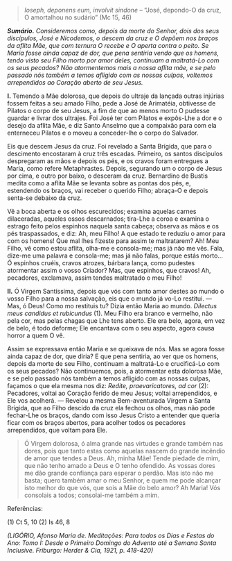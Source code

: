 > *Ioseph, deponens eum, involvit sindone* – “José, depondo-O da cruz, O amortalhou no sudário” (Mc 15, 46)

***Sumário.** Consideremos como, depois da morte do Senhor, dois dos seus discípulos, José e Nicodemos, o descem da cruz e O depõem nos braços da aflita Mãe, que com ternura O recebe e O aperta contra o peito. Se Maria fosse ainda capaz de dor, que pena sentiria vendo que os homens, tendo visto seu Filho morto por amor deles, continuam a maltratá-Lo com os seus pecados? Não atormentemos mais a nossa aflita mãe, e se pelo passado nós também a temos afligido com as nossas culpas, voltemos arrependidos ao Coração aberto de seu Jesus.*

**I.** Temendo a Mãe dolorosa, que depois do ultraje da lançada outras injúrias fossem feitas a seu amado Filho, pede a José de Arimatéia, obtivesse de Pilatos o corpo de seu Jesus, a fim de que ao menos morto O pudesse guardar e livrar dos ultrajes. Foi José ter com Pilatos e expôs-Lhe a dor e o desejo da aflita Mãe, e diz Santo Anselmo que a compaixão para com ela enterneceu Pilatos e o moveu a conceder-lhe o corpo do Salvador.

Eis que descem Jesus da cruz. Foi revelado a Santa Brígida, que para o descimento encostaram à cruz três escadas. Primeiro, os santos discípulos despregaram as mãos e depois os pés, e os cravos foram entregues a Maria, como refere Metaphrastes. Depois, segurando um o corpo de Jesus por cima, e outro por baixo, o desceram da cruz. Bernardino de Bustis medita como a aflita Mãe se levanta sobre as pontas dos pés, e, estendendo os braços, vai receber o querido Filho; abraça-O e depois senta-se debaixo da cruz.

Vê a boca aberta e os olhos escurecidos; examina aquelas carnes dilaceradas, aqueles ossos descarnados; tira-Lhe a coroa e examina o estrago feito pelos espinhos naquela santa cabeça; observa as mãos e os pés traspassados, e diz: Ah, meu Filho! A que estado te reduziu o amor para com os homens! Que mal lhes fizeste para assim te maltratarem? Ah! Meu Filho, vê como estou aflita, olha-me e consola-me; mas já não me vês. Fala, dize-me uma palavra e consola-me; mas já não falas, porque estás morto… Ó espinhos cruéis, cravos atrozes, bárbara lança, como pudestes atormentar assim o vosso Criador? Mas, que espinhos, que cravos! Ah, pecadores, exclamava, assim tendes maltratado o meu Filho!

**II.** Ó Virgem Santíssima, depois que vós com tanto amor destes ao mundo o vosso Filho para a nossa salvação, eis que o mundo já vo-Lo restitui. — Mas, ó Deus! Como mo restituis tu? Dizia então Maria ao mundo. *Dilectus meus candidus et rubicundus* (1). Meu Filho era branco e vermelho, não pela cor, mas pelas chagas que Lhe tens aberto. Ele era belo, agora, em vez de belo, é todo deforme; Ele encantava com o seu aspecto, agora causa horror a quem O vê.

Assim se expressava então Maria e se queixava de nós. Mas se agora fosse ainda capaz de dor, que diria? E que pena sentiria, ao ver que os homens, depois da morte de seu Filho, continuam a maltratá-Lo e crucificá-Lo com os seus pecados? Não continuemos, pois, a atormentar esta dolorosa Mãe, e se pelo passado nós também a temos afligido com as nossas culpas, façamos o que ela mesma nos diz: *Redite, praevaricatores, ad cor* (2): Pecadores, voltai ao Coração ferido de meu Jesus; voltai arrependidos, e Ele vos acolherá. — Revelou a mesma Bem-aventurada Virgem a Santa Brígida, que ao Filho descido da cruz ela fechou os olhos, mas não pode fechar-Lhe os braços, dando com isso Jesus Cristo a entender que queria ficar com os braços abertos, para acolher todos os pecadores arrependidos, que voltam para Ele.

> Ó Virgem dolorosa, ó alma grande nas virtudes e grande também nas dores, pois que tanto estas como aquelas nascem do grande incêndio de amor que tendes a Deus. Ah, minha Mãe! Tende piedade de mim, que não tenho amado a Deus e O tenho ofendido. As vossas dores me dão grande confiança para esperar o perdão. Mas isto não me basta; quero também amar o meu Senhor, e quem me pode alcançar isto melhor do que vós, que sois a Mãe do belo amor? Ah Maria! Vós consolais a todos; consolai-me também a mim.

Referências:

\(1\) Ct 5, 10 (2) Is 46, 8

*(LIGÓRIO, Afonso Maria de. Meditações: Para todos os Dias e Festas do Ano: Tomo I: Desde o Primeiro Domingo do Advento até a Semana Santa Inclusive. Friburgo: Herder & Cia, 1921, p. 418-420)*
